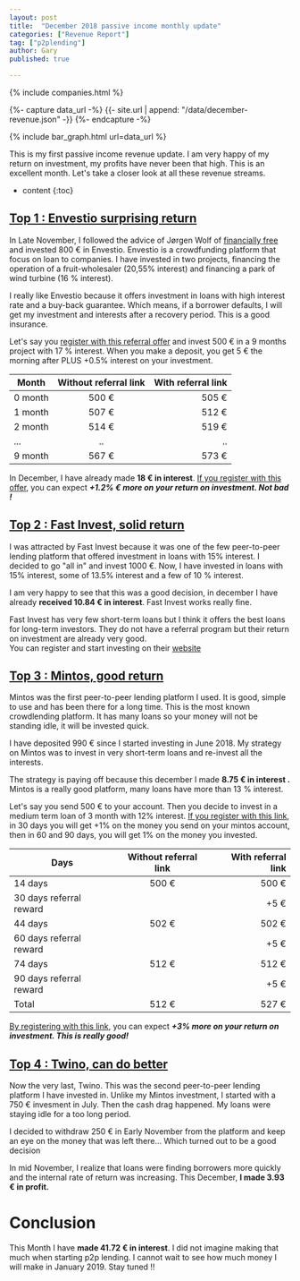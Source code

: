 ```yaml
---
layout: post
title:  "December 2018 passive income monthly update"
categories: ["Revenue Report"]
tag: ["p2plending"]
author: Gary
published: true

---
```

{% include companies.html %}

{%- capture data_url -%}
  {{- site.url | append: "/data/december-revenue.json" -}}
{%- endcapture -%}

{% include bar_graph.html  url=data_url %}

This is my first passive income revenue update. I am very happy of my return on investment, my profits have never been that high. This is an excellent month. Let's take a closer look at all these revenue streams.  


* content
{:toc}








## [ Top 1 : Envestio surprising return]({{envestio.affiliate_link}})

In Late November, I followed the advice of Jørgen Wolf of [financially free](https://www.financiallyfree.com) and invested 800 € in Envestio.
Envestio is a crowdfunding platform that focus on loan to companies. I have invested in two projects, financing the operation of a fruit-wholesaler (20,55% interest) and financing a park of wind turbine (16 % interest).

I really like Envestio because it offers investment in loans with high interest rate and a buy-back guarantee. Which means, if a borrower defaults, I will get my investment and interests after a recovery period. This is a good insurance.

Let's say you [register with this referral offer]({{envestio.affiliate_link}}) and invest 500 € in a 9 months project with 17 % interest. When you make a deposit, you get 5 € the morning after PLUS +0.5% interest on your investment.


| Month| Without referral link | With referral link |
| ------ | :-----------: |----------:|
| 0 month   | 500 € | 505 € |
| 1 month   | 507 € | 512 € |
| 2 month   | 514 € | 519 € |
| ...   | .. |.. |
| 9 month   | 567 € | 573 € |

In December, I have already made **18 € in interest**. [If you register with this offer]({{envestio.affiliate_link}}), you can expect ***+1.2% € more on your return on investment. Not bad !***

## [Top 2 : Fast Invest, solid return]({{fast_invest.affiliate_link}})

I was attracted by Fast Invest because it was one of the few peer-to-peer lending platform that offered investment in loans with 15% interest.
I decided to go "all in" and invest 1000 €. Now, I have invested in loans with 15% interest, some of 13.5% interest and a few of 10 % interest.

I am very happy to see that this was a good decision, in december I have already **received 10.84 € in interest**. Fast Invest works really fine.


Fast Invest has very few short-term loans but I think it offers the best loans for long-term investors. They do not have a referral program but their return on investment are already very good.  
You can register and start investing on their [website]({{fast_invest.affiliate_link}})


## [Top 3 : Mintos, good return]({{mintos.affiliate_link}})

Mintos was the first peer-to-peer lending platform I used. It is good, simple to use and has been there for a long time. This is the most known crowdlending platform. It has many loans so your money will not be standing idle, it will be invested quick.

I have deposited 990 € since I started investing in June 2018. My strategy on Mintos was to invest in very short-term loans and re-invest all the interests.

The strategy is paying off because this december I made **8.75 € in interest .** Mintos is a really good platform, many loans have more than 13 % interest.

Let's say you send 500 € to your account. Then you decide to invest in a medium term loan of 3 month with 12% interest. [If you register with this link]({{mintos.affiliate_link}}), in 30 days you will get +1% on the money you send on your mintos account, then in 60 and 90 days, you will get 1%
on the money you invested.


| Days| Without referral link | With referral link |
| ------ | :-----------: |----------:|
| 14 days   | 500 € | 500 € |
| 30 days referral reward   |  | +5 € |
| 44 days  | 502 € | 502 € |
| 60 days referral reward   |  | +5 € |
| 74 days   | 512 € | 512 € |
| 90 days referral reward   |  | +5 € |
| Total   | 512 € | 527 € |

[By registering with this link]({{mintos.affiliate_link}}), you can expect ***+3% more on your return on investment. This is really good!***

## [Top 4 : Twino, can do better]({{twino.affiliate_link}})

Now the very last, Twino. This was the second peer-to-peer lending platform I have invested in. Unlike my Mintos investment, I started with a 750 € invesment in July. Then the cash drag happened. My loans were staying idle for a too long period.

I decided to withdraw 250 € in Early November from the platform and keep an eye on the money that was left there... Which turned out to be a good decision

In mid November, I realize that loans were finding borrowers more quickly and the internal rate of return was increasing. This December, **I made 3.93 € in profit.**

# Conclusion

This Month I have **made 41.72 € in interest**. I did not imagine making that much when starting p2p lending. I cannot wait to see how much money I will make in January 2019. Stay tuned !!
